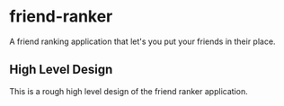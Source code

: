 # friend-ranker
A friend ranking application that let's you put your friends in their place.

## High Level Design
This is a rough high level design of the friend ranker application.
